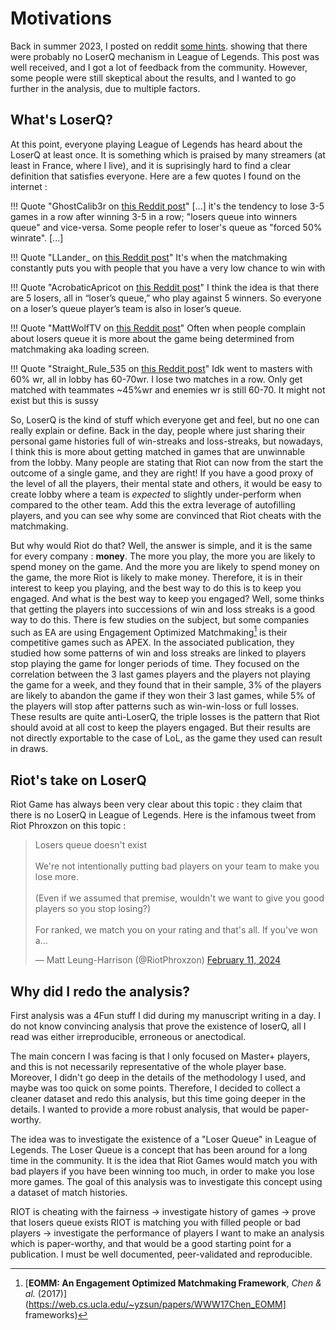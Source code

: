# Motivations

Back in summer 2023, I posted on reddit [some hints](https://www.reddit.com/r/leagueoflegends/comments/15k2nw4/existence_of_loser_queue_a_statistical_analysis/). 
showing that there were probably no LoserQ mechanism in League of Legends. This post was well received, and I got a lot 
of feedback from the community. However, some people were still skeptical about the results, and I wanted to go further
in the analysis, due to multiple factors. 

## What's LoserQ?

At this point, everyone playing League of Legends has heard about the LoserQ at least once. It is something which is 
praised by many streamers (at least in France, where I live), and it is suprisingly hard to find a clear definition 
that satisfies everyone. Here are a few quotes I found on the internet :

!!! Quote "GhostCalib3r on [this Reddit post](https://www.reddit.com/r/leagueoflegends/comments/htginy/what_is_losers_queue/)"
    [...] it's the tendency to lose 3-5 games in a row after winning 3-5 in a row; "losers queue into winners queue" 
    and vice-versa. Some people refer to loser's queue as "forced 50% winrate". [...]

!!! Quote "LLander_ on [this Reddit post](https://www.reddit.com/r/leagueoflegends/comments/htginy/what_is_losers_queue/)"
    It's when the matchmaking constantly puts you with people that you have a very low chance to win with

!!! Quote "AcrobaticApricot on [this Reddit post](https://www.reddit.com/r/leagueoflegends/comments/1at554j/comment/kquvwy4/?utm_source=share&utm_medium=web3x&utm_name=web3xcss&utm_term=1&utm_content=share_button)"
    I think the idea is that there are 5 losers, all in “loser’s queue,” who play against 5 winners. So everyone on a 
    loser’s queue player’s team is also in loser’s queue. 

!!! Quote "MattWolfTV on [this Reddit post](https://www.reddit.com/r/leagueoflegends/comments/1at554j/comment/kquwo2z/?utm_source=share&utm_medium=web3x&utm_name=web3xcss&utm_term=1&utm_content=share_button)"
    Often when people complain about losers queue it is more about the game being determined 
    from matchmaking aka loading screen. 

!!! Quote "Straight_Rule_535 on [this Reddit post](https://www.reddit.com/r/leagueoflegends/comments/1at554j/comment/kquxhr0/?utm_source=share&utm_medium=web3x&utm_name=web3xcss&utm_term=1&utm_content=share_button)"
    Idk went to masters with 60% wr, all in lobby has 60-70wr. I lose two matches in a row. Only get matched with 
    teammates ~45%wr and enemies wr is still 60-70. It might not exist but this is sussy 

So, LoserQ is the kind of stuff which everyone get and feel, but no one can really explain or define. Back in the day, 
people where just sharing their personal game histories full of win-streaks and loss-streaks, but nowadays, I think this 
is more about getting matched in games that are unwinnable from the lobby. Many people are stating that Riot can now 
from the start the outcome of a single game, and they are right! If you have a good proxy of the level of all the players, 
their mental state and others, it would be easy to create lobby where a team is *expected* to slightly under-perform 
when compared to the other team. Add this the extra leverage of autofilling players, and you can see why some are 
convinced that Riot cheats with the matchmaking. 

But why would Riot do that? Well, the answer is simple, and it is the same for every company : **money**. The more you
play, the more you are likely to spend money on the game. And the more you are likely to spend money on the game, the more
Riot is likely to make money. Therefore, it is in their interest to keep you playing, and the best way to do this is to
keep you engaged. And what is the best way to keep you engaged? Well, some thinks that getting the players into 
successions of win and loss streaks is a good way to do this. There is few studies on the subject, but some companies
such as EA are using Engagement Optimized Matchmaking[^1] is their competitive games such as APEX. In the associated 
publication, they studied how some patterns of win and loss streaks are linked to players stop playing the game for 
longer periods of time. They focused on the correlation between the 3 last games players and the players not playing the 
game for a week, and they found that in their sample, 3% of the players are likely to abandon the game if they won 
their 3 last games, while 5% of the players will stop after patterns such as win-win-loss or full losses. These results 
are quite anti-LoserQ, the triple losses is the pattern that Riot should avoid at all cost to keep the players engaged.
But their results are not directly exportable to the case of LoL, as the game they used can result in draws. 

## Riot's take on LoserQ

Riot Game has always been very clear about this topic : they claim that there is no LoserQ in League of Legends.
Here is the infamous tweet from Riot Phroxzon on this topic :

<blockquote class="twitter-tweet">
<p lang="en" dir="ltr">Losers queue doesn&#39;t exist<br><br>
We&#39;re not intentionally putting bad players on your team to make you lose more. <br><br>
(Even if we assumed that premise, wouldn&#39;t we want to give you good players so you stop losing?)
<br><br>For ranked, we match you on your rating and that&#39;s all. If you&#39;ve won a…</p>&mdash; Matt Leung-Harrison (@RiotPhroxzon) 
<a href="https://twitter.com/RiotPhroxzon/status/1756511358571643286?ref_src=twsrc%5Etfw">February 11, 2024</a></blockquote> 
<script async src="https://platform.twitter.com/widgets.js" charset="utf-8"></script>

## Why did I redo the analysis?

First analysis was a 4Fun stuff I did during my manuscript writing in a day. 
I do not know convincing analysis that prove the existence of loserQ, all I read 
was either irreproducible, erroneous or anectodical. 

The main concern I was facing is that I only focused on Master+ players, and
this is not necessarily representative of the whole player base. Moreover, I didn't go deep in the details of the 
methodology I used, and maybe was too quick on some points. Therefore, I decided to collect a cleaner dataset and redo 
this analysis, but this time going deeper in the details. I wanted to provide a more robust analysis, that would be 
paper-worthy.

The idea was to investigate the existence of a "Loser Queue" in League of Legends. The Loser Queue is a concept that has been around for a long time in the community. It is the idea that Riot Games would match you with bad players if you have been winning too much, in order to make you lose more games. The goal of this analysis was to investigate this concept using a dataset of match histories.

RIOT is cheating with the fairness -> investigate history of games -> prove that losers queue exists
RIOT is matching you with filled people or bad players -> investigate the performance of players
I want to make an analysis which is paper-worthy, and that would be a good starting point for a publication.
I must be well documented, peer-validated and reproducible. 


[^1]: [**EOMM: An Engagement Optimized Matchmaking
Framework**, *Chen & al.* (2017)](https://web.cs.ucla.edu/~yzsun/papers/WWW17Chen_EOMM] frameworks)